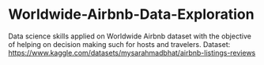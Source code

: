 # Worldwide-Airbnb-Data-Exploration
Data science skills applied on Worldwide Airbnb dataset with the objective of helping on decision making such for hosts and travelers.
Dataset: https://www.kaggle.com/datasets/mysarahmadbhat/airbnb-listings-reviews
